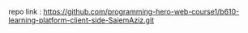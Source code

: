 repo link : https://github.com/programming-hero-web-course1/b610-learning-platform-client-side-SaiemAziz.git